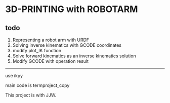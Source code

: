 # 3D-PRINTING with ROBOTARM

## todo
1. Representing a robot arm with URDF
2. Solving inverse kinematics with GCODE coordinates
3. modify plot_IK function 
4. Solve forward kinematics as an inverse kinematics solution 
5. Modify GCODE with operation result




******
use ikpy

main code is termproject_copy

This project is with JJW.